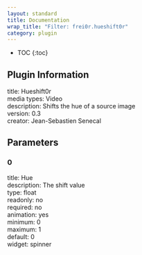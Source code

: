 ```yaml
---
layout: standard
title: Documentation
wrap_title: "Filter: frei0r.hueshift0r"
category: plugin
---
```

* TOC
{:toc}

## Plugin Information

title: Hueshift0r  
media types:
Video  
description: Shifts the hue of a source image  
version: 0.3  
creator: Jean-Sebastien Senecal  

## Parameters

### 0

title: Hue    
description:
The shift value  
type: float  
readonly: no  
required: no  
animation: yes  
minimum: 0  
maximum: 1  
default: 0  
widget: spinner  

